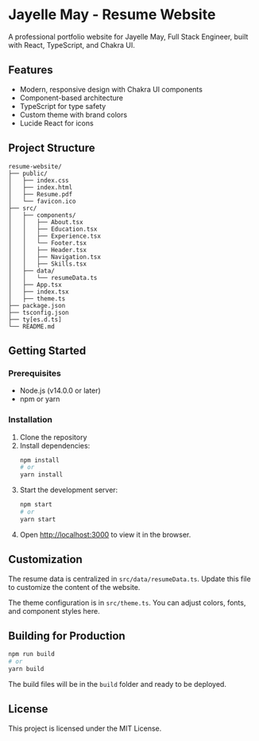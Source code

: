 # Jayelle May - Resume Website

A professional portfolio website for Jayelle May, Full Stack Engineer, built with React, TypeScript, and Chakra UI.

## Features

- Modern, responsive design with Chakra UI components
- Component-based architecture
- TypeScript for type safety
- Custom theme with brand colors
- Lucide React for icons

## Project Structure

```
resume-website/
├── public/
│   ├── index.css
│   ├── index.html
│   ├── Resume.pdf
│   └── favicon.ico
├── src/
│   ├── components/
│   │   ├── About.tsx
│   │   ├── Education.tsx
│   │   ├── Experience.tsx
│   │   └── Footer.tsx
│   │   ├── Header.tsx
│   │   ├── Navigation.tsx
│   │   ├── Skills.tsx
│   ├── data/
│   │   └── resumeData.ts
│   ├── App.tsx
│   ├── index.tsx
│   ├── theme.ts
├── package.json
├── tsconfig.json
├── ty[es.d.ts]
└── README.md
```

## Getting Started

### Prerequisites

- Node.js (v14.0.0 or later)
- npm or yarn

### Installation

1. Clone the repository
2. Install dependencies:
   ```bash
   npm install
   # or
   yarn install
   ```
3. Start the development server:
   ```bash
   npm start
   # or
   yarn start
   ```
4. Open [http://localhost:3000](http://localhost:3000) to view it in the browser.

## Customization

The resume data is centralized in `src/data/resumeData.ts`. Update this file to customize the content of the website.

The theme configuration is in `src/theme.ts`. You can adjust colors, fonts, and component styles here.

## Building for Production

```bash
npm run build
# or
yarn build
```

The build files will be in the `build` folder and ready to be deployed.

## License

This project is licensed under the MIT License.